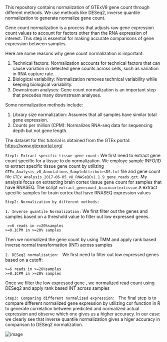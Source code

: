 This repository contains normalization of GTExV8 gene count through different methods. We use methods like DESeq2, inverse quantile normalization to generate normalize gene count.

Gene count normalization is a process that adjusts raw gene expression count values to account for factors other than the RNA expression of interest. This step is essential for making accurate comparisons of gene expression between samples. 

Here are some reasons why gene count normalization is important:
1. Technical factors: Normalization accounts for technical factors that can cause variation in detected gene counts across cells, such as variation in RNA capture rate. 
2. Biological variability: Normalization removes technical variability while keeping biological variability. 
3. Downstream analyses: Gene count normalization is an important step that precedes many downstream analyses. 

Some normalization methods include:
1. Library size normalization: Assumes that all samples have similar total gene expression. 
2. Counts per million (CPM): Normalizes RNA-seq data for sequencing depth but not gene length. 


The dataset for this tutorial is obtained from the GTEx portal: https://www.gtexportal.org/

```Step1: Extract specific tissue gene count:```
We first need to extract gene count specific for a tissue to do normalization. We employe sample INFO/ID to extract specific tissue gene count by utilizing ```GTEx_Analysis_v8_Annotations_SampleAttributesDS.txt``` file and gene count file ```GTEx_Analysis_2017-06-05_v8_RNASeQCv1.1.9_gene_reads.gct```. My analysis focus on extracting brain cortex tissue gene count for samples that have RNASEQ. 
The script  ```extract_genecount_braincortextissue.R``` extract specific samples for brain cortex that have RNASEQ expression values

```Step2: Normalization by different methods:```

```1. Inverse quantile Normalization:``` We first filter out the genes and samples based on a threshold value to filter out low expressed genes.
```
 >=6 reads in >=20%samples
>=0.1CPM in >=20% samples
```
Then we normalized the gene count by using TMM and apply rank based inverse normal transformation (INT) across samples

```2. DESeq2 normalization: ```
We first need to filter out low expressed genes based on a cutoff:
```
>=6 reads in >=20%samples
>=0.1CPM in >=20% samples
```
Once we filter the low expressed gene , we normalized read count using DESeq2 and apply rank based INT across samples

```Step3: Comparing different normalized expression: ```
The final step is to compare different normalized gene expression by utilizing cor function in R to generate correlation between predicted and normalized actual expression and observe which one gives us a higher accuracy. 
In our case: we clearly see that inverse quantile normalization gives a higer accuracy in comparison to DESeq2 normalization.

![image](https://github.com/user-attachments/assets/8b3bb4d3-10c8-40ce-9258-b684c079ab5a)



